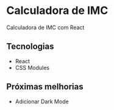 # Calculadora de IMC
Calculadora de IMC com React

## Tecnologias
* React
* CSS Modules

## Próximas melhorias
* Adicionar Dark Mode